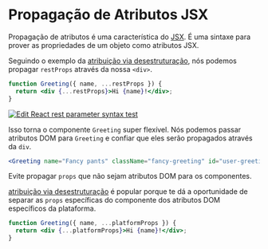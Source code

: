 # Propagação de Atributos JSX

Propagação de atributos é uma característica do [JSX](https://reactjs.org/docs/introducing-jsx.html). É uma sintaxe para prover as propriedades de um objeto como atributos JSX.

Seguindo o exemplo da [atribuição via desestruturação](destructuring_props.html), nós podemos propagar `restProps` através da nossa `<div>`.

```jsx
function Greeting({ name, ...restProps }) {
  return <div {...restProps}>Hi {name}!</div>;
}
```

[![Edit React rest parameter syntax test](https://codesandbox.io/static/img/play-codesandbox.svg)](https://codesandbox.io/s/ov669r8xwy)

Isso torna o componente `Greeting` super flexível. Nós podemos passar atributos DOM para `Greeting` e confiar que eles serão propagados através da `div`.

```jsx
<Greeting name="Fancy pants" className="fancy-greeting" id="user-greeting" />
```

Evite propagar `props` que não sejam atributos DOM para os componentes.

[atribuição via desestruturação](destructuring_props.html) é popular porque te dá a oportunidade de separar as `props` específicas do componente dos atributos DOM específicos da plataforma.

```jsx
function Greeting({ name, ...platformProps }) {
  return <div {...platformProps}>Hi {name}!</div>;
}
```